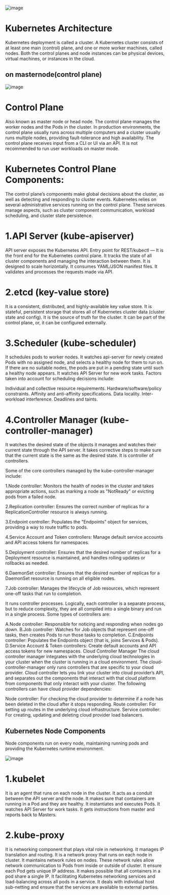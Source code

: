 ![image](https://github.com/user-attachments/assets/ab3c82c3-1f1b-48b7-baa0-8efe3e748fa6)

# Kubernetes Architecture
Kubernetes deployment is called a cluster. 
A Kubernetes cluster consists of at least one main (control) plane, and one or more worker machines, called nodes. 
Both the control planes and node instances can be physical devices, virtual machines, or instances in the cloud.


## on masternode(control plane)
![image](https://github.com/user-attachments/assets/75831052-2800-4c81-9119-4957f781ea9e)


# Control Plane
Also known as master node or head node.
The control plane manages the worker nodes and the Pods in the cluster.
In production environments, the control plane usually runs across multiple computers and a cluster usually runs multiple nodes, providing fault-tolerance and high availability.
The control plane receives input from a CLI or UI via an API.
It is not recommended to run user workloads on master mode.

# Kubernetes Control Plane Components:
The control plane’s components make global decisions about the cluster, as well as detecting and responding to cluster events. Kubernetes relies on several administrative services running on the control plane. These services manage aspects, such as cluster component communication, workload scheduling, and cluster state persistence.

# 1.API Server (kube-apiserver)
API server exposes the Kubernetes API.
Entry point for REST/kubectl — It is the front end for the Kubernetes control plane.
It tracks the state of all cluster components and managing the interaction between them.
It is designed to scale horizontally.
It consumes YAML/JSON manifest files.
It validates and processes the requests made via API.

# 2.etcd (key-value store)
It is a consistent, distributed, and highly-available key value store.
It is stateful, persistent storage that stores all of Kubernetes cluster data (cluster state and config).
It is the source of truth for the cluster.
It can be part of the control plane, or, it can be configured externally.

# 3.Scheduler (kube-scheduler)
It schedules pods to worker nodes.
It watches api-server for newly created Pods with no assigned node, and selects a healthy node for them to run on.
If there are no suitable nodes, the pods are put in a pending state until such a healthy node appears.
It watches API Server for new work tasks.
Factors taken into account for scheduling decisions include:

Individual and collective resource requirements.
Hardware/software/policy constraints.
Affinity and anti-affinity specifications.
Data locality.
Inter-workload interference.
Deadlines and taints.

# 4.Controller Manager (kube-controller-manager)
It watches the desired state of the objects it manages and watches their current state through the API server.
It takes corrective steps to make sure that the current state is the same as the desired state.
It is controller of controllers.

Some of the core controllers managed by the kube-controller-manager include:

1.Node controller: Monitors the health of nodes in the cluster and takes appropriate actions, such as marking a node as "NotReady" or evicting pods from a failed node.

2.Replication controller: Ensures the correct number of replicas for a ReplicationController resource is always running.

3.Endpoint controller: Populates the "Endpoints" object for services, providing a way to route traffic to pods.

4.Service Account and Token controllers: Manage default service accounts and API access tokens for namespaces.

5.Deployment controller: Ensures that the desired number of replicas for a Deployment resource is maintained, and handles rolling updates or rollbacks as needed.

6.DaemonSet controller: Ensures that the desired number of replicas for a DaemonSet resource is running on all eligible nodes.

7.Job controller: Manages the lifecycle of Job resources, which represent one-off tasks that run to completion.










It runs controller processes. Logically, each controller is a separate process, but to reduce complexity, they are all compiled into a single binary and run in a single process.
Some types of controllers are:

A.Node controller: Responsible for noticing and responding when nodes go down.
B.Job controller: Watches for Job objects that represent one-off tasks, then creates Pods to run those tasks to completion.
C.Endpoints controller: Populates the Endpoints object (that is, joins Services & Pods).
D.Service Account & Token controllers: Create default accounts and API access tokens for new namespaces.
Cloud Controller Manager
The cloud controller manager integrates with the underlying cloud technologies in your cluster when the cluster is running in a cloud environment.
The cloud-controller-manager only runs controllers that are specific to your cloud provider.
Cloud controller lets you link your cluster into cloud provider’s API, and separates out the components that interact with that cloud platform from components that only interact with your cluster.
The following controllers can have cloud provider dependencies:

Node controller: For checking the cloud provider to determine if a node has been deleted in the cloud after it stops responding.
Route controller: For setting up routes in the underlying cloud infrastructure.
Service controller: For creating, updating and deleting cloud provider load balancers.

## Kubernetes Node Components

Node components run on every node, maintaining running pods and providing the Kubernetes runtime environment.

![image](https://github.com/user-attachments/assets/4b3e9520-bc9f-47ee-85a6-3c2dcbba66f6)

# 1.kubelet
It is an agent that runs on each node in the cluster.
It acts as a conduit between the API server and the node.
It makes sure that containers are running in a Pod and they are healthy.
It instantiates and executes Pods.
It watches API Server for work tasks.
It gets instructions from master and reports back to Masters.


# 2.kube-proxy
It is networking component that plays vital role in networking.
It manages IP translation and routing.
It is a network proxy that runs on each node in cluster.
It maintains network rules on nodes. These network rules allow network communication to Pods from inside or outside of cluster.
It ensure each Pod gets unique IP address.
It makes possible that all containers in a pod share a single IP.
It facilitating Kubernetes networking services and load-balancing across all pods in a service.
It deals with individual host sub-netting and ensure that the services are available to external parties.



